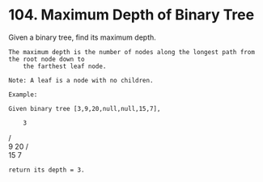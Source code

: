 # 104. Maximum Depth of Binary Tree

Given a binary tree, find its maximum depth.

    The maximum depth is the number of nodes along the longest path from the root node down to
        the farthest leaf node.

    Note: A leaf is a node with no children.

    Example:

    Given binary tree [3,9,20,null,null,15,7],

        3
   / \
  9  20
    /  \
   15   7

    return its depth = 3.